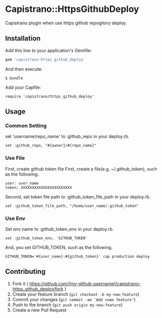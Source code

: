 # Capistrano::HttpsGithubDeploy

Capistrano plugin when use https github repogitory deploy.


## Installation

Add this line to your application's Gemfile:

```ruby
gem 'capistrano-https_github_deploy'
```

And then execute:

    $ bundle

Add your Capfile:

```
require 'capistrano/https_github_deploy'
```

## Usage

### Common Setting

set 'username/repo_name' to :github_repo in your deploy.rb.

```
set :github_repo, "#{owner}/#{repo_name}"
```

### Use File

First, create github token file
First, create a file(e.g. ~/.github_token), such as the following.

```
user: user_name
token: XXXXXXXXXXXXXXXXXXXXXXX
```

Second, set token file path to :github_token_file_path in your deploy.rb.

```
set :github_token_file_path, "/home/user_name/.github_token"
```

### Use Env

Set env name to :github_token_env in your deploy.rb.

```
set :github_token_env, 'GITHUB_TOKEN'
```

And, you set GITHUB_TOKEN, such as the following.

```
GITHUB_TOKEN='#{user_name}:#{github_token}' cap production deploy
```

## Contributing

1. Fork it ( https://github.com/[my-github-username]/capistrano-https_github_deploy/fork )
2. Create your feature branch (`git checkout -b my-new-feature`)
3. Commit your changes (`git commit -am 'Add some feature'`)
4. Push to the branch (`git push origin my-new-feature`)
5. Create a new Pull Request
